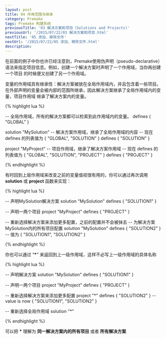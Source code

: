 ```yaml
---
layout: post
title: 04 作用范围与继承
category: Premake
tags: Premake 构建系统
previousTitle: '03 解决方案和项目（Solutions and Projects)'
previousUrl: '/2015/07/22/03 解决方案和项目.html'
nextTitle: '05 添加、移除文件'
nextUrl: '/2015/07/22/05 添加、移除文件.html'
description:
---
```


在前面的例子中你也许已经注意到，Premake使用伪声明（pseudo-declarative）语法来指定项目信息。例如，创建一个解决方案时声明了一个作用域，当你再创建一个项目
的时候便又创建了另一个作用域。

变量的作用域具有继承性：解决方案被放在全局作用域内，并且包含着一些项目。在外部声明的变量会被内部的范围所继承，因此解决方案继承了全局作用域内的变量，项目作用域
继承了解决方案内的变量。

{% highlight lua %}

-- 全局作用域，所有的解决方案都可以检索到此作用域内的变量。
defines { "GLOBAL" }

solution "MySolution"
  -- 解决方案作用域，继承了全局作用域的内容
  -- 现在 defines 的列表值为 { "GLOBAL", "SOLUTION" }
  defines { "SOLUTION" }

project "MyProject"
  -- 项目作用域，继承了解决方案作用域
  -- 现在 defines 的列表值为 { "GLOBAL", "SOLUTION", "PROJECT" }
  defines { "PROJECT" }

{% endhighlight %}


有时回到上层作用域来改变之前的变量值视很有用的，你可以通过再次调用 **solution** 或 **project** 函数来实现：

{% highlight lua %}

-- 声明MySolution解决方案
solution "MySolution"
  defines { "SOLUTION1" }

-- 声明一两个项目
project "MyProject"
  defines { "PROJECT" }

-- 重新选择解决方案来添加更多配置，之前的配置并不会被抹去
-- 为解决方案MySolution内的所有项目配置
solution "MySolution"
  defines { "SOLUTION2" }  -- 值为 { "SOLUTION1", "SOLUTION2" }

{% endhighlight %}


你也可以通过 “**\***” 来返回到上一级作用域，这样不必写上一级作用域的具体名称

{% highlight lua %}

-- 声明解决方案
solution "MySolution"
  defines { "SOLUTION1" }

-- 声明一两个项目
project "MyProject"
  defines { "PROJECT" }

-- 重新选择解决方案来添加更多配置
project "*"
  defines { "SOLUTION2" }  -- value is now { "SOLUTION1", "SOLUTION2" }

-- 重新选择全局作用域
solution "*"

{% endhighlight %}


可以把 **\*** 理解为 **同一解决方案内的所有项目** 或者 **所有解决方案**
